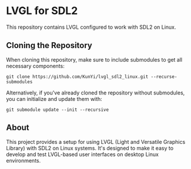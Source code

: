# LVGL for SDL2

This repository contains LVGL configured to work with SDL2 on Linux.

## Cloning the Repository

When cloning this repository, make sure to include submodules to get all necessary components:

```
git clone https://github.com/KunYi/lvgl_sdl2_linux.git --recurse-submodules
```

Alternatively, if you've already cloned the repository without submodules, you can initialize and update them with:

```
git submodule update --init --recursive
```

## About

This project provides a setup for using LVGL (Light and Versatile Graphics Library) with SDL2 on Linux systems. It's designed to make it easy to develop and test LVGL-based user interfaces on desktop Linux environments.
